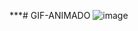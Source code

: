 ***# GIF-ANIMADO
![image](https://github.com/EDWINYAHIR13/GIF-ANIMADO/assets/148461746/b5339298-5c13-46e9-a7df-9bc9dcb27e07)
